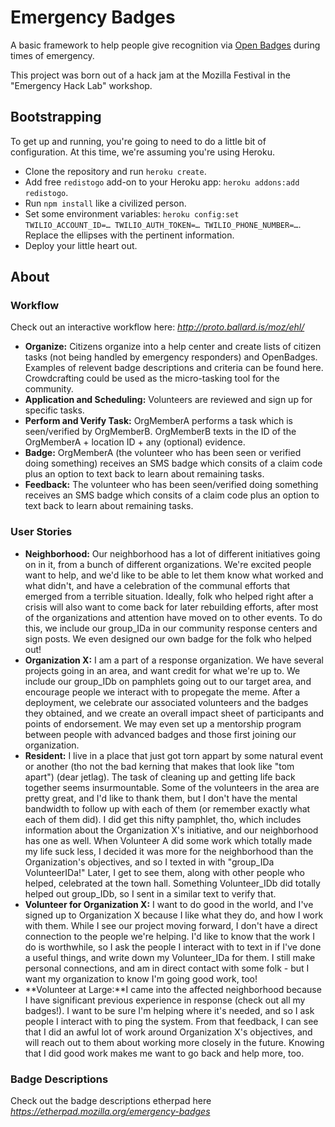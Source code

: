 # Emergency Badges

A basic framework to help people give recognition via [Open Badges](http://openbadges.org/ "OpenBadges") during times of emergency. 

This project was born out of a hack jam at the Mozilla Festival in the "Emergency Hack Lab" workshop.

## Bootstrapping

To get up and running, you're going to need to do a little bit of configuration. At this time, we're assuming you're using Heroku.

* Clone the repository and run `heroku create`.
* Add free `redistogo` add-on to your Heroku app: `heroku addons:add redistogo`.
* Run `npm install` like a civilized person.
* Set some environment variables: `heroku config:set TWILIO_ACCOUNT_ID=… TWILIO_AUTH_TOKEN=… TWILIO_PHONE_NUMBER=…`. Replace the ellipses with the pertinent information.
* Deploy your little heart out.

## About

### Workflow

Check out an interactive workflow here: *http://proto.ballard.is/moz/ehl/*

* **Organize:** Citizens organize into a help center and create lists of citizen tasks (not being handled by emergency responders) and OpenBadges. Examples of relevent badge descriptions and criteria can be found here. Crowdcrafting could be used as the micro-tasking tool for the community.
* **Application and Scheduling:** Volunteers are reviewed and sign up for specific tasks.
* **Perform and Verify Task:** OrgMemberA performs a task which is seen/verified by OrgMemberB. OrgMemberB texts in the ID of the OrgMemberA + location ID + any (optional) evidence. 
* **Badge:** OrgMemberA (the volunteer who has been seen or verified doing something) receives an SMS badge which consits of a claim code plus an option to text back to learn about remaining tasks.
* **Feedback:** The volunteer who has been seen/verified doing something receives an SMS badge which consits of a claim code plus an option to text back to learn about remaining tasks.

### User Stories

* **Neighborhood:** Our neighborhood has a lot of different initiatives going on in it, from a bunch of different organizations. We're excited people want to help, and we'd like to be able to let them know what worked and what didn't, and have a celebration of the communal efforts that emerged from a terrible situation. Ideally, folk who helped right after a crisis will also want to come back for later rebuilding efforts, after most of the organizations and attention have moved on to other events. To do this, we include our group_IDa in our community response centers and sign posts. We even designed our own badge for the folk who helped out! 
* **Organization X:** I am a part of a response organization. We have several projects going in an area, and want credit for what we're up to. We include our group_IDb on pamphlets going out to our target area, and encourage people we interact with to propegate the meme. After a deployment, we celebrate our associated volunteers and the badges they obtained, and we create an overall impact sheet of participants and points of endorsement. We may even set up a mentorship program between people with advanced badges and those first joining our organization.
* **Resident:** I live in a place that just got torn appart by some natural event or another (tho not the bad kerning that makes that look like "tom apart") (dear jetlag). The task of cleaning up and getting life back together seems insurmountable. Some of the volunteers in the area are pretty great, and I'd like to thank them, but I don't have the mental bandwidth to follow up with each of them (or remember exactly what each of them did). I did get this nifty pamphlet, tho, which includes information about the Organization X's initiative, and our neighborhood has one as well. When Volunteer A did some work which totally made my life suck less, I decided it was more for the neighborhood than the Organization's objectives, and so I texted in with "group_IDa VolunteerIDa!" Later, I get to see them, along with other people who helped, celebrated at the town hall. Something Volunteer_IDb did totally helped out group_IDb, so I sent in a similar text to verify that. 
* **Volunteer for Organization X:** I want to do good in the world, and I've signed up to Organization X because I like what they do, and how I work with them. While I see our project moving forward, I don't have a direct connection to the people we're helping. I'd like to know that the work I do is worthwhile, so I ask the people I interact with to text in if I've done a useful things, and write down my Volunteer_IDa for them. I still make personal connections, and am in direct contact with some folk - but I want my organization to know I'm going good work, too! 
* **Volunteer at Large:**I came into the affected neighborhood because I have significant previous experience in response (check out all my badges!). I want to be sure I'm helping where it's needed, and so I ask people I interact with to ping the system. From that feedback, I can see that I did an awful lot of work around Organization X's objectives, and will reach out to them about working more closely in the future. Knowing that I did good work makes me want to go back and help more, too. 

### Badge Descriptions

Check out the badge descriptions etherpad here *https://etherpad.mozilla.org/emergency-badges*